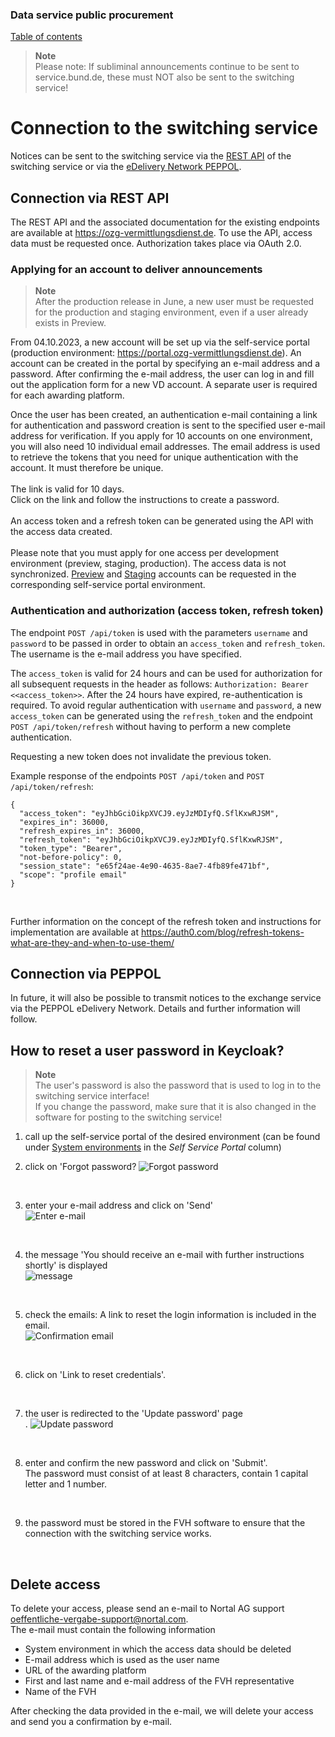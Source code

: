 
### Data service public procurement
[Table of contents](/documentation/documentation.md)
<br>

>**Note** <br>
>Please note: If subliminal announcements continue to be sent to service.bund.de, these must NOT also be sent to the switching service!

# Connection to the switching service
Notices can be sent to the switching service via the [REST API](#anbindung-per-rest-api) of the switching service or via the [eDelivery Network PEPPOL](#anbindung-per-peppol).
<br>

## Connection via REST API
The REST API and the associated documentation for the existing endpoints are available at https://ozg-vermittlungsdienst.de.
To use the API, access data must be requested once. Authorization takes place via OAuth 2.0.
<br>

### Applying for an account to deliver announcements

>**Note** <br>
>After the production release in June, a new user must be requested for the production and staging environment, even if a user already exists in Preview.

From 04.10.2023, a new account will be set up via the self-service portal (production environment: https://portal.ozg-vermittlungsdienst.de). An account can be created in the portal by specifying an e-mail address and a password. After confirming the e-mail address, the user can log in and fill out the application form for a new VD account. A separate user is required for each awarding platform. <br>

Once the user has been created, an authentication e-mail containing a link for authentication and password creation is sent to the specified user e-mail address for verification. If you apply for 10 accounts on one environment, you will also need 10 individual email addresses. The email address is used to retrieve the tokens that you need for unique authentication with the account. It must therefore be unique.
<br><br>
The link is valid for 10 days.<br>
Click on the link and follow the instructions to create a password.
<br><br>
An access token and a refresh token can be generated using the API with the access data created.
<br><br>
Please note that you must apply for one access per development environment (preview, staging, production). The access data is not synchronized. [Preview](https://portal.preview-ozg-vermittlungsdienst.de/) and [Staging](https://portal.staging-ozg-vermittlungsdienst.de/) accounts can be requested in the corresponding self-service portal environment.
<br>

### Authentication and authorization (access token, refresh token)
The endpoint `POST /api/token` is used with the parameters `username` and `password` to be passed in order to obtain an `access_token` and `refresh_token`. The username is the e-mail address you have specified.

The `access_token` is valid for 24 hours and can be used for authorization for all subsequent requests in the header as follows: `Authorization: Bearer <<access_token>>`. After the 24 hours have expired, re-authentication is required. To avoid regular authentication with `username` and `password`, a new `access_token` can be generated using the `refresh_token` and the endpoint `POST /api/token/refresh` without having to perform a new complete authentication.

Requesting a new token does not invalidate the previous token.

Example response of the endpoints `POST /api/token` and `POST /api/token/refresh`:

```
{
  "access_token": "eyJhbGciOikpXVCJ9.eyJzMDIyfQ.SflKxwRJSM",
  "expires_in": 36000,
  "refresh_expires_in": 36000,
  "refresh_token": "eyJhbGciOikpXVCJ9.eyJzMDIyfQ.SflKxwRJSM",
  "token_type": "Bearer",
  "not-before-policy": 0,
  "session_state": "e65f24ae-4e90-4635-8ae7-4fb89fe471bf",
  "scope": "profile email"
}
```
<br>

Further information on the concept of the refresh token and instructions for implementation are available at https://auth0.com/blog/refresh-tokens-what-are-they-and-when-to-use-them/
<br>


## Connection via PEPPOL
In future, it will also be possible to transmit notices to the exchange service via the PEPPOL eDelivery Network. Details and further information will follow.
<br>



## How to reset a user password in Keycloak?

>**Note** <br>
> The user's password is also the password that is used to log in to the switching service interface! <br>
> If you change the password, make sure that it is also changed in the software for posting to the switching service!

1. call up the self-service portal of the desired environment (can be found under [System environments](/documentation/Development_environments.md) in the _Self Service Portal_ column)

2. click on 'Forgot password?
![Forgot password](images/kc_login.png)
<br>

3. enter your e-mail address and click on 'Send'<br>
![Enter e-mail](images/kc_passwort_vergessen.png)
<br>

4. the message 'You should receive an e-mail with further instructions shortly' is displayed<br>
![message](images/kc_nachricht_best%C3%A4tigungsemail.png)
<br>

5. check the emails: A link to reset the login information is included in the email.<br>
![Confirmation email](images/e-mail_password_reset.png)
<br>

6. click on 'Link to reset credentials'.
<br>

7. the user is redirected to the 'Update password' page<br>.
![Update password](images/kc_password_update.png)
<br>

8. enter and confirm the new password and click on 'Submit'.<br>
The password must consist of at least 8 characters, contain 1 capital letter and 1 number.
<br>

9. the password must be stored in the FVH software to ensure that the connection with the switching service works.
<br>

## Delete access
To delete your access, please send an e-mail to Nortal AG support [oeffentliche-vergabe-support@nortal.com](mailto:oeffentliche-vergabe-support@nortal.com).<br>
The e-mail must contain the following information

- System environment in which the access data should be deleted
- E-mail address which is used as the user name
- URL of the awarding platform
- First and last name and e-mail address of the FVH representative
- Name of the FVH

After checking the data provided in the e-mail, we will delete your access and send you a confirmation by e-mail.
